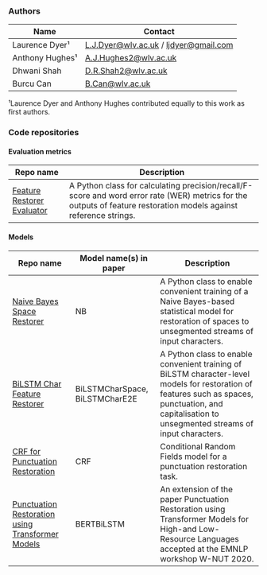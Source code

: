 ### Authors

| Name  | Contact |
| ------------- | ------------- |
| Laurence Dyer¹ | [L.J.Dyer@wlv.ac.uk](mailto:L.J.Dyer@wlv.ac.uk) / [ljdyer@gmail.com](mailto:ljdyer@gmail.com) |
| Anthony Hughes¹ | [A.J.Hughes2@wlv.ac.uk](mailto:A.J.Hughes2@wlv.ac.uk) |
| Dhwani Shah | [D.R.Shah2@wlv.ac.uk](mailto:D.R.Shah2@wlv.ac.uk) |
| Burcu Can | [B.Can@wlv.ac.uk](mailto:B.Can@wlv.ac.uk) |

¹Laurence Dyer and Anthony Hughes contributed equally to this work as first authors.

### Code repositories

#### Evaluation metrics

| Repo name  | Description |
| ------------- | ------------- |
| [Feature Restorer Evaluator](https://github.com/ljdyer/Feature-Restorer-Evaluator)  | A Python class for calculating precision/recall/F-score and word error rate (WER) metrics for the outputs of feature restoration models against reference strings.  |

#### Models

| Repo name  | Model name(s) in paper | Description |
| ------------- | ------------- | ------------- |
| [Naive Bayes Space Restorer](https://github.com/ljdyer/Naive-Bayes-Space-Restorer) | NB | A Python class to enable convenient training of a Naive Bayes-based statistical model for restoration of spaces to unsegmented streams of input characters.
| [BiLSTM Char Feature Restorer](https://github.com/ljdyer/BiLSTM-Char-Feature-Restorer/) | BiLSTMCharSpace, BiLSTMCharE2E | A Python class to enable convenient training of BiLSTM character-level models for restoration of features such as spaces, punctuation, and capitalisation to unsegmented streams of input characters.
| [CRF for Punctuation Restoration](https://github.com/anthonyhughes/crf-punctuation-restoration) | CRF | Conditional Random Fields model for a punctuation restoration task.
| [Punctuation Restoration using Transformer Models](https://github.com/anthonyhughes/finetuning-en-punctuation-restoration) | BERTBiLSTM | An extension of the paper Punctuation Restoration using Transformer Models for High-and Low-Resource Languages accepted at the EMNLP workshop W-NUT 2020.
